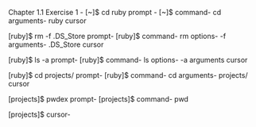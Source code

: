 Chapter 1.1
Exercise 1 - 
[~]$ cd ruby
prompt -  [~]$
command- cd
arguments- ruby
cursor

[ruby]$ rm -f .DS_Store
prompt-  [ruby]$
command- rm
options-  -f
arguments- .DS_Store
cursor

[ruby]$ ls -a
prompt-  [ruby]$
command- ls
options-  -a
arguments
cursor

[ruby]$ cd projects/
prompt-  [ruby]$
command- cd
arguments- projects/
cursor

[projects]$ pwdex
prompt-  [projects]$
command- pwd

[projects]$
cursor- 
